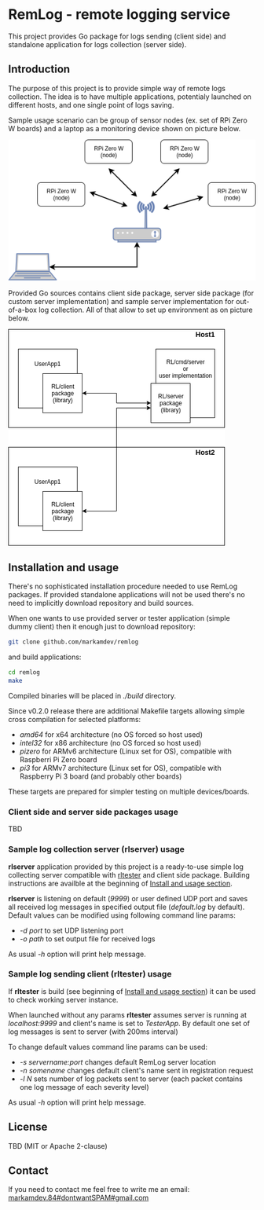 # RemLog - remote logging service

This project provides Go package for logs sending (client side) and standalone application for logs collection (server side).

## Introduction

The purpose of this project is to provide simple way of remote logs collection. The idea is to have multiple applications, potentialy launched on different hosts, and one single point of logs saving.

Sample usage scenario can be group of sensor nodes (ex. set of RPi Zero W boards) and a laptop as a monitoring device shown on picture below.

![Diagram of RPi nodes, wireles router and laptop](./data/RemLog-network.png)

Provided Go sources contains client side package, server side package (for custom server implementation) and sample server implementation for out-of-a-box log collection. All of that allow to set up environment as on picture below.

![Diagram of package usage](./data/RemLog-usage.png)

## Installation and usage

There's no sophisticated installation procedure needed to use RemLog packages. If provided standalone applications will not be used there's no need to implicitly download repository and build sources.

When one wants to use provided server or tester application (simple dummy client) then it enough just to download repository:

```bash
git clone github.com/markamdev/remlog
```

and build applications:

```bash
cd remlog
make
```

Compiled binaries will be placed in *./build* directory.

Since v0.2.0 release there are additional Makefile targets allowing simple cross compilation for selected platforms:

* *amd64* for x64 architecture (no OS forced so host used)
* *intel32* for x86 architecture (no OS forced so host used)
* *pizero* for ARMv6 architecture (Linux set for OS), compatible with Raspberri Pi Zero board
* *pi3* for ARMv7 architecture (Linux set for OS), compatible with Raspberry Pi 3 board (and probably other boards)

These targets are prepared for simpler testing on multiple devices/boards.

### Client side and server side packages usage

TBD

### Sample log collection server (rlserver) usage

**rlserver** application provided by this project is a ready-to-use simple log collecting server compatible with [rltester](#sample-log-sending-client-(rltester)-usage) and client side package. Building instructions are availble at the beginning of [Install and usage section](#installation-and-usage).

**rlserver** is listening on default (*9999*) or user defined UDP port and saves all received log messages in specified output file (*default.log* by default). Default values can be modified using following command line params:

* *-d port* to set UDP listening port
* *-o path* to set output file for received logs

As usual *-h* option will print help message.

### Sample log sending client (rltester) usage

If **rltester** is build (see beginning of [Install and usage section](#installation-and-usage)) it can be used to check working server instance.

When launched without any params **rltester** assumes server is running at *localhost:9999* and client's name is set to *TesterApp*. By default one set of log messages is sent to server (with 200ms interval)

To change default values command line params can be used:

* *-s servername:port* changes default RemLog server location
* *-n somename* changes default client's name sent in registration request
* *-l N* sets number of log packets sent to server (each packet contains one log message of each severity level)

As usual *-h* option will print help message.

## License

TBD (MIT or Apache 2-clause)

## Contact

If you need to contact me feel free to write me an email:  
[markamdev.84#dontwantSPAM#gmail.com](maitlo:)
